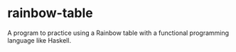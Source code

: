 # rainbow-table
A program to practice using a Rainbow table with a functional programming language like Haskell.
